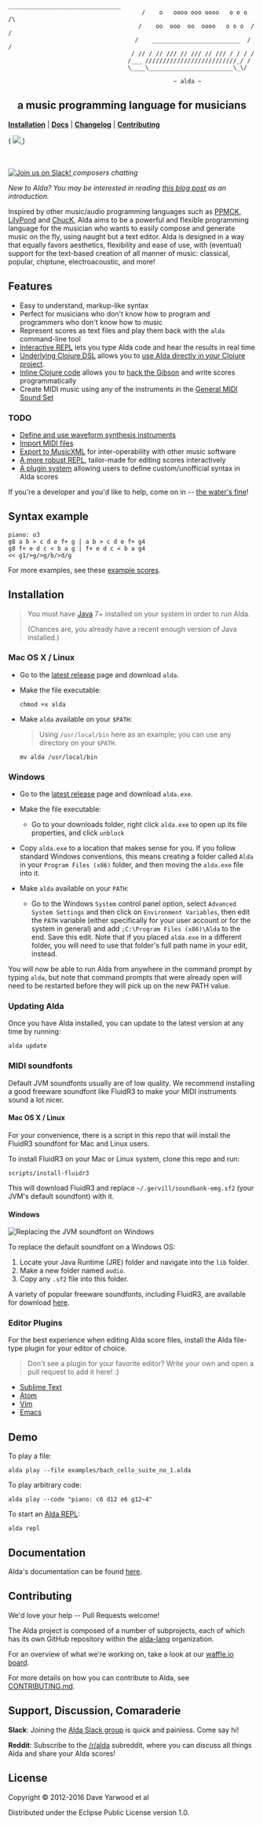 ```
                                       ________________________________
                                      /    o   oooo ooo oooo   o o o  /\
                                     /    oo  ooo  oo  oooo   o o o  / /
                                    /    _________________________  / /
                                   / // / // /// // /// // /// / / / /
                                  /___ //////////////////////////_/ /
                                  \____\________________________\_\/

                                               ~ alda ~
```

<h2 align=center>a music programming language for musicians</h2>

<p align="center">

  <b><a href="#installation">Installation</a></b>
  |
  <b><a href="doc/index.md">Docs</a></b>
  |
  <b><a href="CHANGELOG.md">Changelog</a></b>
  |
  <b><a href="#contributing">Contributing</a></b>

  (
    <a href="https://waffle.io/alda-lang/alda" alt="Features in Progress">
      <img src="https://badge.waffle.io/alda-lang/alda.png?label=in%20progress&title=In%20Progress:">
    </a>
  )

  <br>
  <br>

  <a href="http://slack.alda.io">
    <img src="http://slack.alda.io/badge.svg" alt="Join us on Slack!">
  </a>
  <i>composers chatting</i>

</p>

*New to Alda? You may be interested in reading [this blog post][alda-blog-post] as an introduction.*

Inspired by other music/audio programming languages such as [PPMCK][ppmck],
[LilyPond][lilypond] and [ChucK][chuck], Alda aims to be a
powerful and flexible programming language for the musician who wants to easily
compose and generate music on the fly, using naught but a text editor.
Alda is designed in a way that equally favors aesthetics, flexibility and
ease of use, with (eventual) support for the text-based creation of all manner
of music: classical, popular, chiptune, electroacoustic, and more!

[alda-blog-post]: http://daveyarwood.github.io/alda/2015/09/05/alda-a-manifesto-and-gentle-introduction
[ppmck]: http://ppmck.wikidot.com/what-is-ppmck
[lilypond]: http://www.lilypond.org
[chuck]: http://chuck.cs.princeton.edu

## Features

* Easy to understand, markup-like syntax
* Perfect for musicians who don't know how to program and programmers who don't know how to music
* Represent scores as text files and play them back with the `alda` command-line tool
* [Interactive REPL](doc/alda-repl.md) lets you type Alda code and hear the results in real time
* [Underlying Clojure DSL](doc/alda-lisp.md) allows you to [use Alda directly in your Clojure project](doc/alda-now.md).
* [Inline Clojure code](doc/inline-clojure-code.md) allows you to [hack the Gibson][hackers] and write scores programmatically
* Create MIDI music using any of the instruments in the [General MIDI Sound Set][gm-sound-set]

[hackers]: https://www.youtube.com/watch?v=vYNnPx8fZBs
[gm-sound-set]: http://www.midi.org/techspecs/gm1sound.php

### TODO

* [Define and use waveform synthesis instruments](https://github.com/alda-lang/alda/issues/100)
* [Import MIDI files](https://github.com/alda-lang/alda/issues/85)
* [Export to MusicXML](https://github.com/alda-lang/alda/issues/44) for inter-operability with other music software
* [A more robust REPL](https://github.com/alda-lang/alda/issues/54), tailor-made for editing scores interactively
* [A plugin system](https://github.com/alda-lang/alda/issues/37) allowing users to define custom/unofficial syntax in Alda scores

If you're a developer and you'd like to help, come on in -- [the water's fine](#contributing)!

## Syntax example

    piano: o3
    g8 a b > c d e f+ g | a b > c d e f+ g4
    g8 f+ e d c < b a g | f+ e d c < b a g4
    << g1/>g/>g/b/>d/g

For more examples, see these [example scores](https://github.com/alda-lang/alda-core/tree/master/examples).

## Installation

> You must have [Java](https://www.java.com/en/download) 7+ installed on your system in order to run Alda.
>
> (Chances are, you already have a recent enough version of Java installed.)

### Mac OS X / Linux

* Go to the [latest release](https://github.com/alda-lang/alda/releases/latest) page and download `alda`.

* Make the file executable:

      chmod +x alda

* Make `alda` available on your `$PATH`:

  > Using `/usr/local/bin` here as an example;
  > you can use any directory on your `$PATH`.

      mv alda /usr/local/bin

### Windows

* Go to the [latest release](https://github.com/alda-lang/alda/releases/latest) page and download `alda.exe`.

* Make the file executable:
  * Go to your downloads folder, right click `alda.exe` to open up its file properties, and click `unblock`

* Copy `alda.exe` to a location that makes sense for you. If you follow standard Windows conventions, this means creating a folder called `Alda` in your `Program Files (x86)` folder, and then moving the `alda.exe` file into it.

* Make `alda` available on your `PATH`:
  *  Go to the Windows `System` control panel option, select `Advanced System Settings` and then click on `Environment Variables`, then edit the `PATH` variable (either specifically for your user account or for the system in general) and add `;C:\Program Files (x86)\Alda` to the end. Save this edit. Note that if you placed `alda.exe` in a different folder, you will need to use that folder's full path name in your edit, instead.

You will now be able to run Alda from anywhere in the command prompt by typing `alda`, but note that command prompts that were already open will need to be restarted before they will pick up on the new PATH value.

### Updating Alda

Once you have Alda installed, you can update to the latest version at any time by running:

```
alda update
```

### MIDI soundfonts

Default JVM soundfonts usually are of low quality. We recommend installing a good freeware soundfont like FluidR3 to make your MIDI instruments sound a lot nicer.

#### Mac OS X / Linux

For your convenience, there is a script in this repo that will install the FluidR3 soundfont for Mac and Linux users.

To install FluidR3 on your Mac or Linux system, clone this repo and run:

    scripts/install-fluidr3

This will download FluidR3 and replace `~/.gervill/soundbank-emg.sf2` (your JVM's default soundfont) with it.

#### Windows

<img src="doc/windows_jre_soundfont.png" alt="Replacing the JVM soundfont on Windows">

To replace the default soundfont on a Windows OS:

1. Locate your Java Runtime (JRE) folder and navigate into the `lib` folder.
2. Make a new folder named `audio`.
3. Copy any `.sf2` file into this folder.

A variety of popular freeware soundfonts, including FluidR3, are available for download [here](https://musescore.org/en/handbook/soundfont#list).

### Editor Plugins

For the best experience when editing Alda score files, install the Alda file-type plugin for your editor of choice.

> Don't see a plugin for your favorite editor? Write your own and open a pull request to add it here! :)

- [Sublime Text](https://github.com/archimedespi/sublime-alda)
- [Atom](https://github.com/MadcapJake/language-alda)
- [Vim](https://github.com/daveyarwood/vim-alda)
- [Emacs](https://github.com/jgkamat/alda-mode)

## Demo

To play a file:

    alda play --file examples/bach_cello_suite_no_1.alda

To play arbitrary code:

    alda play --code "piano: c6 d12 e6 g12~4"

To start an [Alda REPL](doc/alda-repl.md):

    alda repl

## Documentation

Alda's documentation can be found [here](doc/index.md).

## Contributing

We'd love your help -- Pull Requests welcome!

The Alda project is composed of a number of subprojects, each of which has its own GitHub repository within the [alda-lang](https://github.com/alda-lang) organization.

For an overview of what we're working on, take a look at our [waffle.io board](https://waffle.io/alda-lang/alda).

For more details on how you can contribute to Alda, see [CONTRIBUTING.md](CONTRIBUTING.md).

## Support, Discussion, Comaraderie

**Slack**: Joining the [Alda Slack group](http://slack.alda.io) is quick and painless. Come say hi!

**Reddit**: Subscribe to the [/r/alda](https://www.reddit.com/r/alda/) subreddit, where you can discuss all things Alda and share your Alda scores!

## License

Copyright © 2012-2016 Dave Yarwood et al

Distributed under the Eclipse Public License version 1.0.

